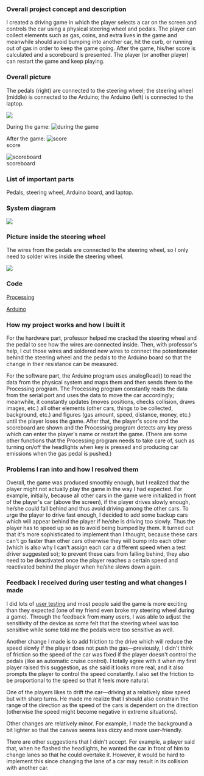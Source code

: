 ### Overall project concept and description
I created a driving game in which the player selects a car on the screen and controls the car using a physical steering wheel and pedals. The player can collect elements such as gas, coins, and extra lives in the game and meanwhile should avoid bumping into another car, hit the curb, or running out of gas in order to keep the game going. After the game, his/her score is calculated and a scoreboard is presented. The player (or another player) can restart the game and keep playing.
### Overall picture
The pedals (right) are connected to the steering wheel; the steering wheel (middle) is connected to the Arduino; the Arduino (left) is connected to the laptop.

![](https://github.com/Bowen1Zhu/Intro-to-IM/blob/master/Final/Documentation_Pictures/overall%20picture.jpg)

During the game:
![during the game](https://github.com/Bowen1Zhu/Intro-to-IM/blob/master/Final/Documentation_Pictures/game%20picture%201.png)

After the game:
![score](https://github.com/Bowen1Zhu/Intro-to-IM/blob/master/Final/Documentation_Pictures/game%20picture%202.png)<br/>score

![scoreboard](https://github.com/Bowen1Zhu/Intro-to-IM/blob/master/Final/Documentation_Pictures/game%20picture%203.png)<br/>scoreboard
### List of important parts
Pedals, steering wheel, Arduino board, and laptop.
### System diagram
![](https://github.com/Bowen1Zhu/Intro-to-IM/blob/master/Final/Documentation_Pictures/system%20diagram.jpg)
### Picture inside the steering wheel
The wires from the pedals are connected to the steering wheel, so I only need to solder wires inside the steering wheel.

![](https://github.com/Bowen1Zhu/Intro-to-IM/blob/master/Final/Documentation_Pictures/steering%20wheel.jpg)
### Code
[Processing](Final_Processing/Final_Processing.pde)

[Arduino](Final_Arduino/Final_Arduino.ino)
### How my project works and how I built it
For the hardware part, professor helped me cracked the steering wheel and the pedal to see how the wires are connected inside. Then, with professor's help, I cut those wires and soldered new wires to connect the potentiometer behind the steering wheel and the pedals to the Arduino board so that the change in their resistance can be measured.

For the software part, the Arduino program uses analogRead() to read the data from the physical system and maps them and then sends them to the Processing program. The Processing program constantly reads the data from the serial port and uses the data to move the car accordingly; meanwhile, it constantly updates (moves positions, checks collision, draws images, etc.) all other elements (other cars, things to be collected, background, etc.) and figures (gas amount, speed, distance, money, etc.) until the player loses the game. After that, the player's score and the scoreboard are shown and the Processing program detects any key press which can enter the player's name or restart the game. (There are some other functions that the Processing program needs to take care of, such as turning on/off the headlights when key is pressed and producing car emissions when the gas pedal is pushed.)
### Problems I ran into and how I resolved them
Overall, the game was produced smoothly enough, but I realized that the player might not actually play the game in the way I had expected. For example, initially, because all other cars in the game were initialized in front of the player's car (above the screen), if the player drives slowly enough, he/she could fall behind and thus avoid driving among the other cars. To urge the player to drive fast enough, I decided to add some backup cars which will appear behind the player if he/she is driving too slowly. Thus the player has to speed up so as to avoid being bumped by them. It turned out that it's more sophisticated to implement than I thought, because these cars can't go faster than other cars otherwise they will bump into each other (which is also why I can't assign each car a different speed when a test driver suggested so); to prevent these cars from falling behind, they also need to be deactivated once the player reaches a certain speed and reactivated behind the player when he/she slows down again.
### Feedback I received during user testing and what changes I made
I did lots of [user testing](https://drive.google.com/file/d/1ghy1Q2UwGgTk7e6LFAdPfeSmYc2YOOe4/view?usp=sharing) and most people said the game is more exciting than they expected (one of my friend even broke my steering wheel during a game). Through the feedback from many users, I was able to adjust the sensitivity of the device as some felt that the steering wheel was too sensitive while some told me the pedals were too sensitive as well.

Another change I made is to add friction to the drive which will reduce the speed slowly if the player does not push the gas—previously, I didn't think of friction so the speed of the car was fixed if the player doesn't control the pedals (like an automatic cruise control). I totally agree with it when my first player raised this suggestion, as she said it looks more real, and it also prompts the player to control the speed constantly. I also set the friction to be proportional to the speed so that it feels more natural.

One of the players likes to drift the car—driving at a relatively slow speed but with sharp turns. He made me realize that I should also constrain the range of the direction as the speed of the cars is dependent on the direction (otherwise the speed might become negative in extreme situations).

Other changes are relatively minor. For example, I made the background a bit lighter so that the canvas seems less dizzy and more user-friendly.

There are other suggestions that I didn't accept. For example, a player said that, when he flashed the headlights, he wanted the car in front of him to change lanes so that he could overtake it. However, it would be hard to implement this since changing the lane of a car may result in its collision with another car.

